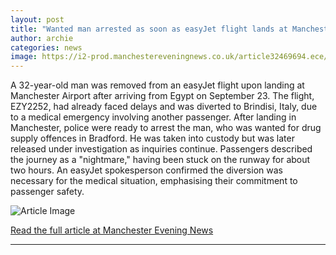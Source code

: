 ```yaml
---
layout: post
title: "Wanted man arrested as soon as easyJet flight lands at Manchester Airport"
author: archie
categories: news
image: https://i2-prod.manchestereveningnews.co.uk/article32469694.ece/ALTERNATES/s1200/0_easyjet7.jpg
---
```

A 32-year-old man was removed from an easyJet flight upon landing at Manchester Airport after arriving from Egypt on September 23. The flight, EZY2252, had already faced delays and was diverted to Brindisi, Italy, due to a medical emergency involving another passenger. After landing in Manchester, police were ready to arrest the man, who was wanted for drug supply offences in Bradford. He was taken into custody but was later released under investigation as inquiries continue. Passengers described the journey as a "nightmare," having been stuck on the runway for about two hours. An easyJet spokesperson confirmed the diversion was necessary for the medical situation, emphasising their commitment to passenger safety.

![Article Image](https://i2-prod.manchestereveningnews.co.uk/article32469694.ece/ALTERNATES/s1200/0_easyjet7.jpg)

[Read the full article at Manchester Evening News](https://www.manchestereveningnews.co.uk/news/greater-manchester-news/wanted-man-arrested-easyjet-flight-32549725)

---
